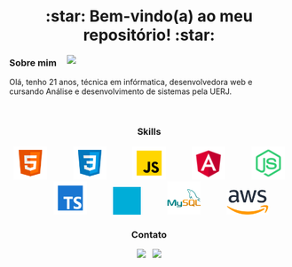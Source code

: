 
<h1 href="https://www.linkedin.com/in/adryane-fernandes-146ba01bb/" align="center">:star: Bem-vindo(a) ao meu repositório! :star:</h1>

<img min-width="400px" max-width="400px" width="400px" align="right" src="https://github-readme-stats.vercel.app/api?username=adryanefernandes&show_icons=true&theme=radical&include_all_commits=true&count_private=true"/>

<h3> Sobre mim </h3>
<p>Olá, tenho 21 anos, técnica em infórmatica, desenvolvedora web e cursando Análise e desenvolvimento de sistemas pela UERJ.</p>
<br />

<h3 align="center"> Skills </h3>
<div align="center"> 
                                                                                                               
<img src="https://github.com/adryanefernandes/adryanefernandes/blob/main/assets/html-5.svg" height="60px" alt="Logo html5"/>
&nbsp;&nbsp;&nbsp;&nbsp;&nbsp;&nbsp;&nbsp;&nbsp;&nbsp;&nbsp;
                                                                                                               
<img src="https://github.com/adryanefernandes/adryanefernandes/blob/main/assets/css3.svg" height="60px" margin="auto" alt="Logo css3"/>
&nbsp;&nbsp;&nbsp;&nbsp;&nbsp;&nbsp;&nbsp;&nbsp;&nbsp;&nbsp;     
  
<img src="https://github.com/adryanefernandes/adryanefernandes/blob/main/assets/javascript.svg"  height="60px" alt="Logo javascript"/>
&nbsp;&nbsp;&nbsp;&nbsp;&nbsp;&nbsp;&nbsp;&nbsp;&nbsp;&nbsp;

<img src="https://github.com/adryanefernandes/adryanefernandes/blob/main/assets/angular.png"  height="60px" alt="Logo angular"/>
&nbsp;&nbsp;&nbsp;&nbsp;&nbsp;&nbsp;&nbsp;&nbsp;&nbsp;&nbsp;
                                                                                                       
<img src="https://github.com/adryanefernandes/adryanefernandes/blob/main/assets/nodejs.svg" height="60px"  alt="Logo node.js"/>
&nbsp;&nbsp;&nbsp;&nbsp;&nbsp;&nbsp;&nbsp;&nbsp;&nbsp;&nbsp; 
                                                                                                        
<img src="https://github.com/adryanefernandes/adryanefernandes/blob/main/assets/typescript.svg" height="60px" alt="Logo typescript"/>
&nbsp;&nbsp;&nbsp;&nbsp;&nbsp;&nbsp;&nbsp;&nbsp;&nbsp;&nbsp;
  
<img src="https://github.com/adryanefernandes/adryanefernandes/blob/main/assets/go.svg" height="50px" alt="Logo golang"/>
&nbsp;&nbsp;&nbsp;&nbsp;&nbsp;&nbsp;&nbsp;&nbsp;&nbsp;&nbsp;
                                                                                                                                        
<img src="https://github.com/adryanefernandes/adryanefernandes/blob/main/assets/mysql.svg"  height="60px" alt="Logo mysql"/>
&nbsp;&nbsp;&nbsp;&nbsp;&nbsp;&nbsp;&nbsp;&nbsp;&nbsp;&nbsp;
  
<img src="https://github.com/adryanefernandes/adryanefernandes/blob/main/assets/aws.png"  height="45px" alt="Logo aws"/>
</div>



<h3 align="center"> Contato </h3>
<div align="center">
  <a href="https://www.linkedin.com/in/adryane-fernandes-146ba01bb/"><img src="https://img.shields.io/badge/LinkedIn-0077B5?style=for-the-badge&logo=linkedin&logoColor=white"/></a>
  &nbsp;
  <a href="mailto:edryfernandes@gmail.com"><img src="https://img.shields.io/badge/Gmail-D14836?style=for-the-badge&logo=gmail&logoColor=white"/></a>
</div>





